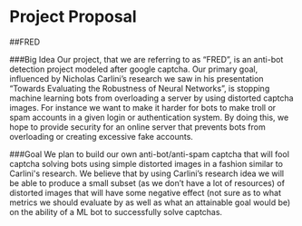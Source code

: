 # Project Proposal
##FRED

###Big Idea
Our project, that we are referring to as “FRED”, is an anti-bot detection project modeled after google captcha. Our primary goal, influenced by Nicholas Carlini’s research we saw in his presentation “Towards Evaluating the Robustness of Neural Networks”, is stopping machine learning bots from overloading a server by using distorted captcha images. For instance we want to make it harder for bots to make troll or spam accounts in a given login or authentication system. By doing this, we hope to provide security for an online server that prevents bots from overloading or creating excessive fake accounts.

###Goal
We plan to build our own anti-bot/anti-spam captcha that will fool captcha solving bots using simple distorted images in a fashion similar to Carlini's research. We believe that by using Carlini’s research idea we will be able to produce a small subset (as we don’t have a lot of resources) of distorted images that will have some negative effect (not sure as to what metrics we should evaluate by as well as what an attainable goal would be) on the ability of a ML bot to successfully solve captchas.
